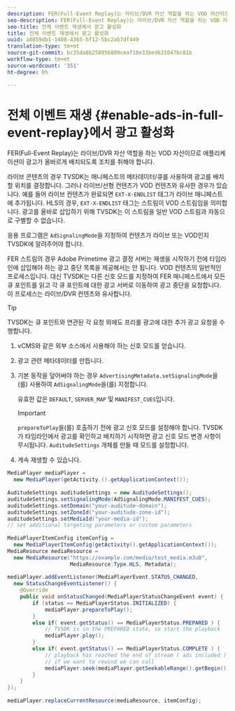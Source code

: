 ```yaml
---
description: FER(Full-Event Replay)는 라이브/DVR 자산 역할을 하는 VOD 자산이므로 애플리케이션이 광고가 올바르게 배치되도록 조치를 취해야 합니다.
seo-description: FER(Full-Event Replay)는 라이브/DVR 자산 역할을 하는 VOD 자산이므로 애플리케이션이 광고가 올바르게 배치되도록 조치를 취해야 합니다.
seo-title: 전체 이벤트 재생에서 광고 활성화
title: 전체 이벤트 재생에서 광고 활성화
uuid: a8859db1-1408-4365-bf12-5bc2ab7df449
translation-type: tm+mt
source-git-commit: bc35da8b258056809ceaf18e33bed631047bc81b
workflow-type: tm+mt
source-wordcount: '351'
ht-degree: 0%

---
```



# 전체 이벤트 재생 {#enable-ads-in-full-event-replay}에서 광고 활성화

FER(Full-Event Replay)는 라이브/DVR 자산 역할을 하는 VOD 자산이므로 애플리케이션이 광고가 올바르게 배치되도록 조치를 취해야 합니다.

라이브 콘텐츠의 경우 TVSDK는 매니페스트의 메타데이터/큐를 사용하여 광고를 배치할 위치를 결정합니다. 그러나 라이브/선형 컨텐츠가 VOD 컨텐츠와 유사한 경우가 있습니다. 예를 들어 라이브 컨텐츠가 완료되면 `EXT-X-ENDLIST` 태그가 라이브 매니페스트에 추가됩니다. HLS의 경우, `EXT-X-ENDLIST` 태그는 스트림이 VOD 스트림임을 의미합니다. 광고를 올바로 삽입하기 위해 TVSDK는 이 스트림을 일반 VOD 스트림과 자동으로 구별할 수 없습니다.

응용 프로그램은 `AdSignalingMode`을 지정하여 컨텐츠가 라이브 또는 VOD인지 TVSDK에 알려주어야 합니다.

FER 스트림의 경우 Adobe Primetime 광고 결정 서버는 재생을 시작하기 전에 타임라인에 삽입해야 하는 광고 중단 목록을 제공해서는 안 됩니다. VOD 컨텐츠의 일반적인 프로세스입니다. 대신 TVSDK는 다른 신호 모드를 지정하여 FER 매니페스트에서 모든 큐 포인트를 읽고 각 큐 포인트에 대한 광고 서버로 이동하여 광고 중단을 요청합니다. 이 프로세스는 라이브/DVR 컨텐츠와 유사합니다.

>[!TIP]
>
>TVSDK는 큐 포인트와 연관된 각 요청 외에도 프리롤 광고에 대한 추가 광고 요청을 수행합니다.

1. vCMS와 같은 외부 소스에서 사용해야 하는 신호 모드를 얻습니다.
1. 광고 관련 메타데이터를 만듭니다.
1. 기본 동작을 덮어써야 하는 경우 `AdvertisingMetadata.setSignalingMode`을(를) 사용하여 `AdSignalingMode`을(를) 지정합니다.

   유효한 값은 `DEFAULT`, `SERVER_MAP` 및 `MANIFEST_CUES`입니다.

   >[!IMPORTANT]
   >
   >`prepareToPlay`을(를) 호출하기 전에 광고 신호 모드를 설정해야 합니다. TVSDK가 타임라인에서 광고를 확인하고 배치하기 시작하면 광고 신호 모드 변경 사항이 무시됩니다. `AuditudeSettings` 개체를 만들 때 모드를 설정합니다.

1. 계속 재생할 수 있습니다.

<!--<a id="example_6DECA71C3C3B4551805C09A80686552F"></a>-->

```java
MediaPlayer mediaPlayer =  
  new MediaPlayer(getActivity.().getApplicationContext()); 
 
AuditudeSettings auditudeSettings = new AuditudeSettings(); 
auditudeSettings.setSignalingMode(AdSignalingMode.MANIFEST_CUES); 
auditudeSettings.setDomain("your-auditude-domain"); 
auditudeSettings.setZoneId("your-auditude-zone-id"); 
auditudeSettings.setMediaId("your-media-id"); 
// set additional targeting parameters or custom parameters 
 
MediaPlayerItemConfig itemConfig =  
  new MediaPlayerItemConfig(getActivity().getApplicationContext()); 
MediaResource mediaResource =  
  new MediaResource("https://example.com/media/test_media.m3u8",  
                    MediaResource.Type.HLS, Metadata); 
 
mediaPlayer.addEventListener(MediaPlayerEvent.STATUS_CHANGED,  
  new StatusChangeEventListener() { 
    @Override 
    public void onStatusChanged(MediaPlayerStatusChangeEvent event) { 
        if (status == MediaPlayerStatus.INITIALIZED) { 
            mediaPlayer.prepareToPlay(); 
        } 
        else if( event.getStatus() == MediaPlayerStatus.PREPARED ) { 
            // TVSDK is in the PREPARED state, so start the playback 
            mediaPlayer.play(); 
        } 
        else if( event.getStatus() == MediaPlayerStatus.COMPLETE ) { 
            // playback has reached the end of stream ( ads included ) 
            // if we want to rewind we can call 
            mediaPlayer.seek(mediaPlayer.getSeekableRange().getBegin()); 
        } 
    } 
}); 
 
mediaPlayer.replaceCurrentResource(mediaResource, itemConfig); 
```
